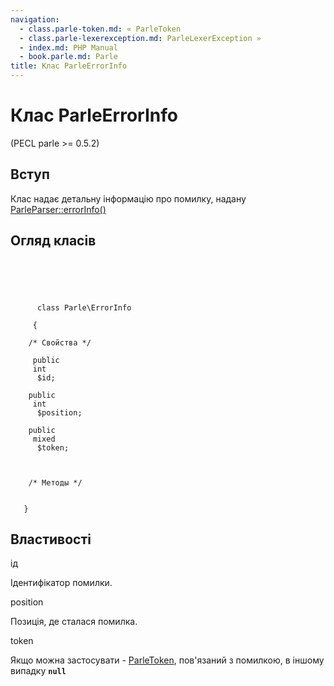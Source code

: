 ```yaml
---
navigation:
  - class.parle-token.md: « ParleToken
  - class.parle-lexerexception.md: ParleLexerException »
  - index.md: PHP Manual
  - book.parle.md: Parle
title: Клас ParleErrorInfo
---
```

# Клас ParleErrorInfo

(PECL parle >= 0.5.2)

## Вступ

Клас надає детальну інформацію про помилку, надану [ParleParser::errorInfo()](parle-parser.errorinfo.md)

## Огляд класів

```synopsis



    
     
      class Parle\ErrorInfo
     
     {

    /* Свойства */
    
     public
     int
      $id;

    public
     int
      $position;

    public
     mixed
      $token;



    /* Методы */
    
    
   }
```

## Властивості

ід

Ідентифікатор помилки.

position

Позиція, де сталася помилка.

token

Якщо можна застосувати - [ParleToken](class.parle-token.md), пов'язаний з помилкою, в іншому випадку **`null`**
